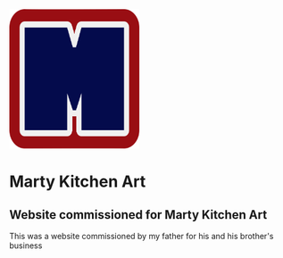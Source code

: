 <img src="./src/assets/mka.svg" height="250" />

# Marty Kitchen Art
## Website commissioned for Marty Kitchen Art

This was a website commissioned by my father for his and his brother's business
